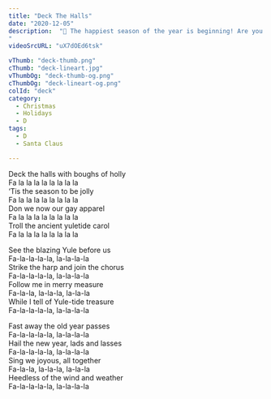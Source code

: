 ```yaml
---
title: "Deck The Halls"
date: "2020-12-05"
description:  "🎅 The happiest season of the year is beginning! Are you ready to celebrate Christmas? Sing with me! 🎄
"
videoSrcURL: "uX7dOEd6tsk"

vThumb: "deck-thumb.png"
cThumb: "deck-lineart.jpg"
vThumbOg: "deck-thumb-og.png"
cThumbOg: "deck-lineart-og.png"
colId: "deck"
category:
  - Christmas
  - Holidays
  - D
tags:
  - D
  - Santa Claus

---
```


<p>
Deck the halls with boughs of holly<br />
Fa la la la la la la la la<br />
‘Tis the season to be jolly<br />
Fa la la la la la la la la<br />
Don we now our gay apparel<br />
Fa la la la la la la la la<br />
Troll the ancient yuletide carol<br />
Fa la la la la la la la la</p>
<p>
See the blazing Yule before us<br />
Fa-la-la-la-la, la-la-la-la<br />
Strike the harp and join the chorus<br />
Fa-la-la-la-la, la-la-la-la<br />
Follow me in merry measure<br />
Fa-la-la, la-la-la, la-la-la<br />
While I tell of Yule-tide treasure<br />
Fa-la-la-la-la, la-la-la-la</p>
<p>
Fast away the old year passes<br />
Fa-la-la-la-la, la-la-la-la<br />
Hail the new year, lads and lasses<br />
Fa-la-la-la-la, la-la-la-la<br />
Sing we joyous, all together<br />
Fa-la-la, la-la-la, la-la-la<br />
Heedless of the wind and weather<br />
Fa-la-la-la-la, la-la-la-la
</p>
